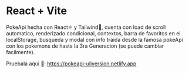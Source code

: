 # React + Vite

PokeApi hecha con React⚛️ y Tailwind💨, cuenta con load de scroll automatico, renderizado condicional, contextos, barra de favoritos en el localStorage, busqueda y modal con info traida desde la famosa pokeApi con los pokemons de hasta la 3ra Generacion (se puede cambiar facilmente).

Pruebala aqui 👀: https://pokeapi-uliversion.netlify.app